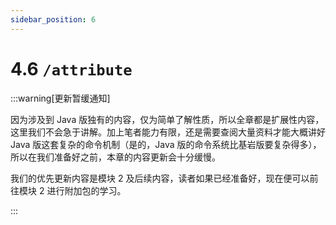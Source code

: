 ```yaml
---
sidebar_position: 6
---
```


# 4.6 `/attribute`

:::warning[更新暂缓通知]

因为涉及到 Java 版独有的内容，仅为简单了解性质，所以全章都是扩展性内容，这里我们不会急于讲解。加上笔者能力有限，还是需要查阅大量资料才能大概讲好 Java 版这套复杂的命令机制（是的，Java 版的命令系统比基岩版要复杂得多），所以在我们准备好之前，本章的内容更新会十分缓慢。

我们的优先更新内容是模块 2 及后续内容，读者如果已经准备好，现在便可以前往模块 2 进行附加包的学习。

:::
